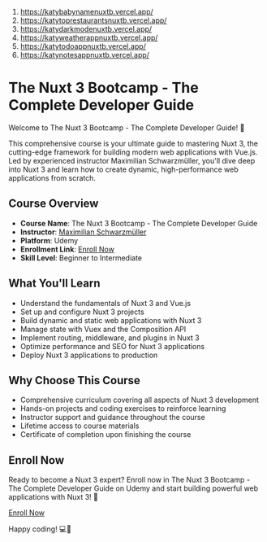 1. https://katybabynamenuxtb.vercel.app/
2. https://katytoprestaurantsnuxtb.vercel.app/
3. https://katydarkmodenuxtb.vercel.app/
4. https://katyweatherappnuxtb.vercel.app/
5. https://katytodoappnuxtb.vercel.app/
6. https://katynotesappnuxtb.vercel.app/


# The Nuxt 3 Bootcamp - The Complete Developer Guide

Welcome to The Nuxt 3 Bootcamp - The Complete Developer Guide! 🚀

This comprehensive course is your ultimate guide to mastering Nuxt 3, the cutting-edge framework for building modern web applications with Vue.js. Led by experienced instructor Maximilian Schwarzmüller, you'll dive deep into Nuxt 3 and learn how to create dynamic, high-performance web applications from scratch.

## Course Overview

- **Course Name**: The Nuxt 3 Bootcamp - The Complete Developer Guide
- **Instructor**: [Maximilian Schwarzmüller](https://www.udemy.com/user/maximilian-schwarzmuller/)
- **Platform**: Udemy
- **Enrollment Link**: [Enroll Now](https://www.udemy.com/course/the-nuxt-3-bootcamp-the-complete-developer-guide/)
- **Skill Level**: Beginner to Intermediate

## What You'll Learn

- Understand the fundamentals of Nuxt 3 and Vue.js
- Set up and configure Nuxt 3 projects
- Build dynamic and static web applications with Nuxt 3
- Manage state with Vuex and the Composition API
- Implement routing, middleware, and plugins in Nuxt 3
- Optimize performance and SEO for Nuxt 3 applications
- Deploy Nuxt 3 applications to production

## Why Choose This Course

- Comprehensive curriculum covering all aspects of Nuxt 3 development
- Hands-on projects and coding exercises to reinforce learning
- Instructor support and guidance throughout the course
- Lifetime access to course materials
- Certificate of completion upon finishing the course

## Enroll Now

Ready to become a Nuxt 3 expert? Enroll now in The Nuxt 3 Bootcamp - The Complete Developer Guide on Udemy and start building powerful web applications with Nuxt 3! 🌟

[Enroll Now](https://www.udemy.com/course/the-nuxt-3-bootcamp-the-complete-developer-guide/)

Happy coding! 💻🎉
